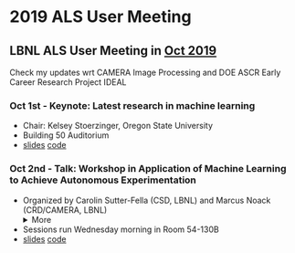 # 2019 ALS User Meeting
## LBNL ALS User Meeting in [Oct 2019](https://als.lbl.gov/2019-user-meeting-workshops/)
Check my updates wrt CAMERA Image Processing and DOE ASCR Early Career Research Project IDEAL

### Oct 1st - Keynote: Latest research in machine learning
- Chair: Kelsey Stoerzinger, Oregon State University
- Building 50 Auditorium
- [slides](Ushizima_ALS_keynote.pdf) [code](Ushizima_ALS_keynote.ipynb)


### Oct 2nd - Talk: Workshop in Application of Machine Learning to Achieve Autonomous Experimentation
- Organized by Carolin Sutter-Fella (CSD, LBNL) and Marcus Noack (CRD/CAMERA, LBNL)  <details><summary> More</summary>
  The rate of scientific data acquisition is increasing at an unprecedented pace, e.g., due to faster detectors and improved computations. At the same time, in situ and high-throughput experimentation has become increasingly powerful in revealing mechanisms and synthesis-structure and structure-property relationships on multiple time and lengths scales. In this regard, efficient data evaluation requires the application of automated decision-making algorithms in order to keep pace with the data acquisition. This workshop will bring together experimentalists working on material characterization, synthesis, or high-throughput experimentation and computational researchers providing machine learning/decision-making/data-mining tools for the direct application to experiments. </details>
- Sessions run Wednesday morning in Room 54-130B
- [slides](Ushizima_ALS_ML_wrksp.pdf) [code](Ushizima_ALS_ML_wrksp.ipynb)
